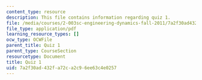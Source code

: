 ```yaml
---
content_type: resource
description: This file contains information regarding quiz 1.
file: /media/courses/2-003sc-engineering-dynamics-fall-2011/7a2f30ad432fa72ca2c96ee63c4e0257_MIT2_003SCF11_Quiz1.pdf
file_type: application/pdf
learning_resource_types: []
ocw_type: OCWFile
parent_title: Quiz 1
parent_type: CourseSection
resourcetype: Document
title: Quiz 1
uid: 7a2f30ad-432f-a72c-a2c9-6ee63c4e0257
---
```

